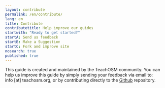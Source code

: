 ```yaml
---
layout: contribute
permalink: /en/contribute/
lang: en
title: Contribute
contributetitle: Help improve our guides
startwith: "Ready to get started?"
startA: Send us feedback
startB: Make a Suggestion
startC: Fork and improve site
nosearch: true
published: true
---
```


This guide is created and maintained by the 
TeachOSM community. You can help us improve this guide by simply sending your feedback via email to: info [at] teachosm.org, or by contributing directly to the [Github](https://github.com/osmlab/teachosm) repository.
